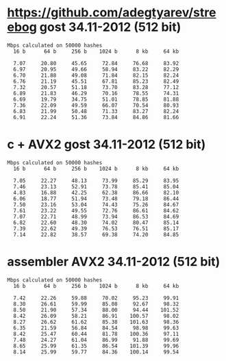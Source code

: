 

# https://github.com/adegtyarev/streebog   gost 34.11-2012 (512 bit) 
    Mbps calculated on 50000 hashes
      16 b      64 b     256 b    1024 b      8 kb     64 kb

      7.07     20.80     45.65     72.84     76.68     83.92
      6.97     20.95     49.66     58.94     83.22     82.29
      6.70     21.88     49.08     71.84     82.15     82.24
      6.76     21.19     45.51     67.81     85.23     82.49
      7.32     20.57     51.18     73.70     83.28     77.12
      6.89     21.83     46.29     70.16     78.55     74.31
      6.69     19.79     34.75     51.01     78.85     81.88
      7.36     22.09     49.59     66.07     70.54     80.93
      6.83     21.99     50.48     71.33     83.27     82.24
      6.91     22.24     51.36     73.84     84.86     81.66


# c + AVX2 gost 34.11-2012 (512 bit) 
    Mbps calculated on 50000 hashes
      16 b      64 b     256 b    1024 b      8 kb     64 kb

      7.05     22.27     48.13     73.99     85.29     83.95
      7.46     23.13     52.91     73.78     85.41     85.04
      4.83     16.88     42.25     62.38     86.66     82.10
      6.06     18.77     51.94     73.48     79.18     86.44
      7.50     23.16     53.04     74.43     75.26     84.67
      7.61     23.22     49.55     72.76     86.61     84.62
      7.07     22.71     48.99     73.94     86.53     84.69
      6.82     22.60     48.30     74.02     80.47     85.14
      7.39     22.62     49.39     76.53     76.51     85.17
      7.14     22.82     38.57     69.38     74.20     84.85

# assembler AVX2 34.11-2012 (512 bit)
    Mbps calculated on 50000 hashes
      16 b      64 b     256 b    1024 b      8 kb     64 kb

      7.42     22.26     59.88     70.02     95.23     99.91
      8.30     26.61     59.99     85.08     92.67     98.32
      8.50     21.90     57.34     88.00     94.44    101.52
      8.42     26.09     58.21     86.91    100.57     98.02
      8.27     26.62     61.62     85.38    101.63     98.36
      6.35     21.59     56.84     84.54     98.98     99.63
      8.42     25.47     60.44     81.78    100.36     97.11
      7.48     24.27     61.04     86.99     91.88     99.69
      8.65     25.99     61.35     86.54    101.39     99.96
      8.14     25.99     59.77     84.36    100.14     99.54